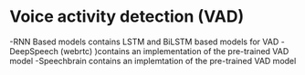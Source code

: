 # Voice activity detection (VAD)

-RNN Based models contains LSTM and BiLSTM based models for VAD
-DeepSpeech (webrtc) )contains an implementation of the pre-trained VAD model
-Speechbrain contains an implemtation of the pre-trained VAD model
